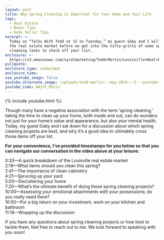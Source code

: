 ```yaml
---
layout: post
title: Why Spring Cleaning Is Important for Your Home and Your Life
tags:
  - Real Estate
  - Buyer Tips
  - Home Seller Tips
excerpt: >-
  Today on “Talks With Todd at 12 on Tuesday,” my guest Gaby and I will discuss
  the real estate market before we get into the nitty-gritty of some spring
  cleaning tasks to check off your list.
enclosure: >-
  https://s3.amazonaws.com/vyralmarketing/Todd+Martin/Louisville+Real+Estate+_+Why+Spring+Cleaning+Is+Important+for+Your+Home+and+Your+Life.mp4
pullquote:
enclosure_type: video/mp4
enclosure_time:
use_youtube_image: false
youtube_alternate_image: /uploads/todd-martin---may-2019---2---youtube.jpg
youtube_code: AWjxY_M2clo
---
```


{% include youtube.html %}

Though many have a negative association with the term ‘spring cleaning,’ taking the time to clean up your home, both inside and out, can do wonders not just for your home’s value and appearance, but also your mental health. Today, my guest Gaby and I sat down for a discussion about which spring cleaning projects are best, and why it’s a good idea to ultimately cross those items off your list.

**For your convenience, I’ve provided timestamps for you below so that you can navigate our conversation in the video above at your leisure:**

0:33—A quick breakdown of the Louisville real estate market<br>2:19—What items should you clean this spring?<br>2:41—The importance of clean cabinetry<br>4:21—Sprucing up your yard<br>5:00—Decluttering your home<br>7:20—What’s the ultimate benefit of doing these spring cleaning projects?<br>10:00—Assessing your emotional attachments with your possessions; do you really need them?<br>10:50—For a big return on your investment, work on your kitchen and bathroom<br>11:18—Wrapping up the discussion

If you have any questions about spring cleaning projects or how best to tackle them, feel free to reach out to me. We look forward to speaking with you soon\!<br>&nbsp;